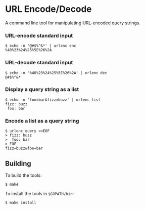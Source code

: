 # URL Encode/Decode

A command line tool for manipulating URL-encoded query strings.

### URL-encode standard input
```
$ echo -n '@#$%^&*' | urlenc enc
%40%23%24%25%5E%26%2A
```

### URL-decode standard input
```
$ echo -n '%40%23%24%25%5E%26%2A' | urlenc dec
@#$%^&*
```

### Display a query string as a list
```
$ echo -n 'foo=bar&fizz=buzz' | urlenc list
fizz: buzz
 foo: bar
```

### Encode a list as a query string
```
$ urlenc query <<EOF
> fizz: buzz
>  foo: bar
> EOF
fizz=buzz&foo=bar
```

## Building

To build the tools:
```
$ make
```

To install the tools in `$GOPATH/bin`:
```
$ make install
```

